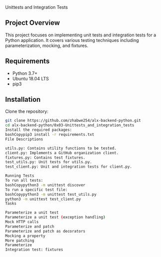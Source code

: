  Unittests and Integration Tests

## Project Overview

This project focuses on implementing unit tests and integration tests for a Python application. It covers various testing techniques including parameterization, mocking, and fixtures.

## Requirements

- Python 3.7+
- Ubuntu 18.04 LTS
- pip3

## Installation

Clone the repository:

```bash
git clone https://github.com/zhabwe254/alx-backend-python.git
cd alx-backend-python/0x03-Unittests_and_integration_tests
Install the required packages:
bashCopypip3 install -r requirements.txt
File Descriptions

utils.py: Contains utility functions to be tested.
client.py: Implements a GitHub organization client.
fixtures.py: Contains test fixtures.
test_utils.py: Unit tests for utils.py.
test_client.py: Unit and integration tests for client.py.

Running Tests
To run all tests:
bashCopypython3 -m unittest discover
To run a specific test file:
bashCopypython3 -m unittest test_utils.py
python3 -m unittest test_client.py
Tasks

Parameterize a unit test
Parameterize a unit test (exception handling)
Mock HTTP calls
Parameterize and patch
Parameterize and patch as decorators
Mocking a property
More patching
Parameterize
Integration test: fixtures

